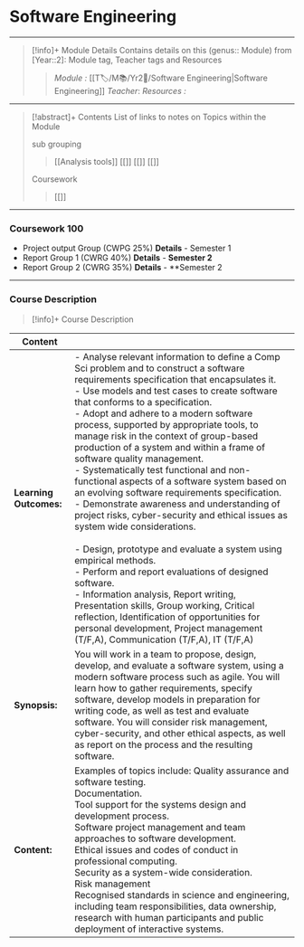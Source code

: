 # Software Engineering 
---
> [!info]+ Module Details
> Contains details on this (genus:: Module) from [Year::2]: Module tag, Teacher tags and Resources 
> > *Module :*  [[T🏷️/M📚/Yr2📘/Software Engineering|Software Engineering]]
> > *Teacher*: 
> > *Resources :*

---
> [!abstract]+ Contents
> List of links to notes on Topics within the Module
> 
> sub grouping
> > [[Analysis tools]]
> [[]]
> [[]]
> > [[]]
> 
> Coursework
> > [[]]

---
### Coursework 100 
- Project output Group (CWPG 25%)
	**Details** - Semester 1
- Report Group 1 (CWRG 40%)
	**Details** - **Semester 2**
- Report Group 2 (CWRG 35%)
	**Details** - **Semester 2

---
### Course Description

> [!info]+  Course Description
> 
| Content                |                                                                                                                                                                                                                                                                                                                                                                                                                                                                                                                                                                                                                                                                                                                                                                                                                                                                                                                                                                                                                                                                                       |
| ---------------------- | ------------------------------------------------------------------------------------------------------------------------------------------------------------------------------------------------------------------------------------------------------------------------------------------------------------------------------------------------------------------------------------------------------------------------------------------------------------------------------------------------------------------------------------------------------------------------------------------------------------------------------------------------------------------------------------------------------------------------------------------------------------------------------------------------------------------------------------------------------------------------------------------------------------------------------------------------------------------------------------------------------------------------------------------------------------------------------------- |
| **Learning Outcomes:** | - Analyse relevant information to define a Comp Sci problem and to construct a software requirements specification that encapsulates it.<br>- Use models and test cases to create software that conforms to a specification.<br>- Adopt and adhere to a modern software process, supported by appropriate tools, to manage risk in the context of group-based production of a system and within a frame of software quality management.<br>- Systematically test functional and non-functional aspects of a software system based on an evolving software requirements specification.<br>- Demonstrate awareness and understanding of project risks, cyber-security and ethical issues as system wide considerations.<br><br>- Design, prototype and evaluate a system using empirical methods.<br>- Perform and report evaluations of designed software.<br>- Information analysis, Report writing, Presentation skills, Group working, Critical reflection, Identification of opportunities for personal development, Project management (T/F,A), Communication (T/F,A), IT (T/F,A) |
| **Synopsis:**          | You will work in a team to propose, design, develop, and evaluate a software system, using a modern software process such as agile. You will learn how to gather requirements, specify software, develop models in preparation for writing code, as well as test and evaluate software. You will consider risk management, cyber-security, and other ethical aspects, as well as report on the process and the resulting software.                                                                                                                                                                                                                                                                                                                                                                                                                                                                                                                                                                                                                                                    |
| **Content:**           | Examples of topics include: Quality assurance and software testing. <br>Documentation. <br>Tool support for the systems design and development process. <br>Software project management and team approaches to software development. <br>Ethical issues and codes of conduct in professional computing. <br>Security as a system-wide consideration. <br>Risk management <br>Recognised standards in science and engineering, including team responsibilities, data ownership, research with human participants and public deployment of interactive systems.                                                                                                                                                                                                                                                                                                                                                                                                                                                                                                                         |

